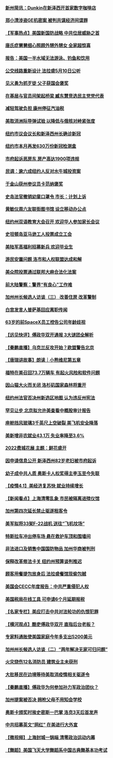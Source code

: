 #### [新州简讯：Dunkin在新泽西开首家数字咖啡店](../pages/nsc412/n13686781.md) 
#### [郑小清涉盗GE机密案 被判共谋经济间谍罪](../pages/nsc412/n13690284.md) 
#### [【军事热点】美国新国防战略 中共位居威胁之首](../pages/nsc412/n13689428.md) 
#### [唐氏症舅舅细心照顾外甥外甥女 全家超惊喜](../pages/nsc412/n13690504.md) 
#### [报告：美国一半水域无法游泳、钓鱼和饮用](../pages/nsc412/n13690138.md) 
#### [公交线路重新设计 法拉盛5月10日公听](../pages/nsc412/n13690243.md) 
#### [见义勇为抓歹徒 父子获国会褒奖](../pages/nsc412/n13690175.md) 
#### [在基层与官员间架起桥梁 臧东慧竞选民主党党代表](../pages/nsc412/n13690183.md) 
#### [减轻驾驶负担 康州停征汽油税](../pages/nsc412/n13690149.md) 
#### [美取消洲际导弹试验 以降低与俄核对峙紧张度](../pages/nsc412/n13690038.md) 
#### [纽约市议会议长和新泽西州长确诊新冠](../pages/nsc412/n13690157.md) 
#### [纽约市本月再发630万份新冠检测盒](../pages/nsc412/n13690180.md) 
#### [市府起诉恶房东 房产高达1900项违规](../pages/nsc412/n13690186.md) 
#### [民调：逾六成纽约人反对水牛城投资案](../pages/nsc412/n13690190.md) 
#### [于金山获州参议员卡范纳褒奖](../pages/nsc412/n13690193.md) 
#### [史岛法官撤销幼童口罩令 市长：计划上诉](../pages/nsc412/n13690217.md) 
#### [黄敏仪周六友联街图书馆 设立移动办公点](../pages/nsc412/n13690159.md) 
#### [纽约州双语教育大会召开  欢迎华人参加家长会议](../pages/nsc412/n13690155.md) 
#### [史坦顿岛亚马逊工人投票成立工会](../pages/nsc412/n13690152.md) 
#### [美陆军高福利招募新兵 欢迎毕业生](../pages/nsc412/n13690096.md) 
#### [游民安置问题 洛市和人权联盟达成和解](../pages/nsc412/n13690081.md) 
#### [美众院投票通过联邦大麻合法化法案](../pages/nsc412/n13689844.md) 
#### [前大陆警察：警界“有良心”工作难](../pages/nsc412/n13690040.md) 
#### [加州州长候选人访谈（三） 改善住房 改革警制](../pages/nsc412/n13689995.md) 
#### [白宫发言人普萨基回应离职传闻](../pages/nsc412/n13689747.md) 
#### [63岁的前SpaceX员工控告公司年龄歧视](../pages/nsc412/n13689921.md) 
#### [【远见快评】傅政华双开通报 3大谜团全解析](../pages/nsc412/n13689765.md) 
#### [【秦鹏直播】乌克兰反攻开始？欧盟警告北京](../pages/nsc412/n13688941.md) 
#### [【唐瑞讲故事】朗读｜小熊维尼第五章](../pages/nsc412/n13689709.md) 
#### [福特在美召回73.7万辆车 有起火风险和软件问题](../pages/nsc412/n13689733.md) 
#### [因山猫大火而关闭 洛杉矶国家森林将重开](../pages/nsc412/n13689703.md) 
#### [纽约州法官否决州新选区地图 认为违反州宪法](../pages/nsc412/n13687903.md) 
#### [罕见让步 北京拟允许美查看中概股审计报告](../pages/nsc412/n13689617.md) 
#### [座舱挡风玻璃3千英尺上空破裂 美飞机安全降落](../pages/nsc412/n13689505.md) 
#### [美新增非农就业43.1万 失业率降至3.6%](../pages/nsc412/n13689262.md) 
#### [2022费城花展 主题：鲜花盛开](../pages/nsc412/n13689283.md) 
#### [因申请信息公开 新泽西州82岁老妇被市府起诉](../pages/nsc412/n13686979.md) 
#### [幼子成中共人质 奥斯卡人权奖得主李玉至今失联](../pages/nsc412/n13687423.md) 
#### [【疫情4.1】美经济复苏快 就业持续增长](../pages/nsc412/n13688194.md) 
#### [【新闻看点】上海清零乱象 市民被隔离进殡仪馆](../pages/nsc412/n13687289.md) 
#### [加州第四次延长禁止驱逐租客令](../pages/nsc412/n13688252.md) 
#### [美军拟将33架F-22战机 送往“飞机坟场”](../pages/nsc412/n13687965.md) 
#### [特斯拉车冲出停车场 悬在救护车顶和围墙间](../pages/nsc412/n13688109.md) 
#### [非法进口及销售中国国防物品 加州华商被判刑](../pages/nsc412/n13687552.md) 
#### [保释改革修法卡关 纽约州预算谈判推迟](../pages/nsc412/n13687900.md) 
#### [顾客用餐提包放身后 法拉盛餐馆现偷包贼](../pages/nsc412/n13688025.md) 
#### [美国会CECC年度报告：中共严重侵犯人权](../pages/nsc412/n13687784.md) 
#### [美国税局在线工具 可申请6个月延期报税](../pages/nsc412/n13687685.md) 
#### [【名家专栏】美应打击中共对法轮功的仇恨犯罪](../pages/nsc412/n13683636.md) 
#### [【横河观点】酷吏傅政华双开 直指后台老板？](../pages/nsc412/n13687304.md) 
#### [专家料通胀使美国家庭今年多支出5200美元](../pages/nsc412/n13687367.md) 
#### [加州州长候选人访谈（二）“两年解决无家可归问题”](../pages/nsc412/n13687563.md) 
#### [火灾烧伤12名消防员 建筑业主未获刑](../pages/nsc412/n13687550.md) 
#### [大批移民在边境等待美取消疫情相关驱逐令](../pages/nsc412/n13687341.md) 
#### [【秦鹏直播】傅政华为何参加孙力军政治团伙？](../pages/nsc412/n13687298.md) 
#### [加州提案被否决 拥枪父母不用知会学校](../pages/nsc412/n13687259.md) 
#### [奥斯卡颁奖时挨史密斯一巴掌 洛克3天后首发声](../pages/nsc412/n13687135.md) 
#### [中共招募英文“网红” 在美进行大外宣](../pages/nsc412/n13686907.md) 
#### [【微视频】上海封城一锅端 清零政治运动内幕](../pages/nsc412/n13686590.md) 
#### [【舞蹈】美国飞天大学舞蹈系中国古典舞基本功考试](../pages/nsc412/n13687107.md) 
